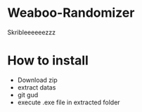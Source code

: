 # Weaboo-Randomizer
Skribleeeeeezzz


# How to install
* Download zip
* extract datas
* git gud
* execute .exe file in extracted folder
